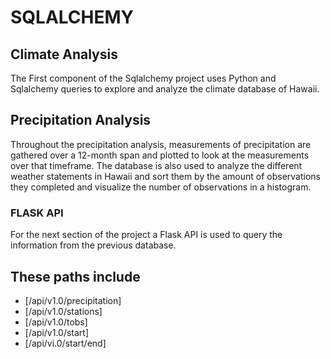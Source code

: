# SQLALCHEMY #

## Climate Analysis ##
The First component of the Sqlalchemy project uses Python and Sqlalchemy queries to explore and analyze the climate database of Hawaii.

## Precipitation Analysis ##
Throughout the precipitation analysis, measurements of precipitation are gathered over a 12-month span and plotted to look at the measurements over that timeframe.  The database is also used to analyze the different weather statements in Hawaii and sort them by the amount of observations they completed and visualize the number of observations in a histogram. 

### FLASK API ###
For the next section of the project a Flask API is used to query the information from the previous database.  

## These paths include
* [/api/v1.0/precipitation]
* [/api/v1.0/stations]
* [/api/v1.0/tobs]
* [/api/v1.0/start]
* [/api/vi.0/start/end]
